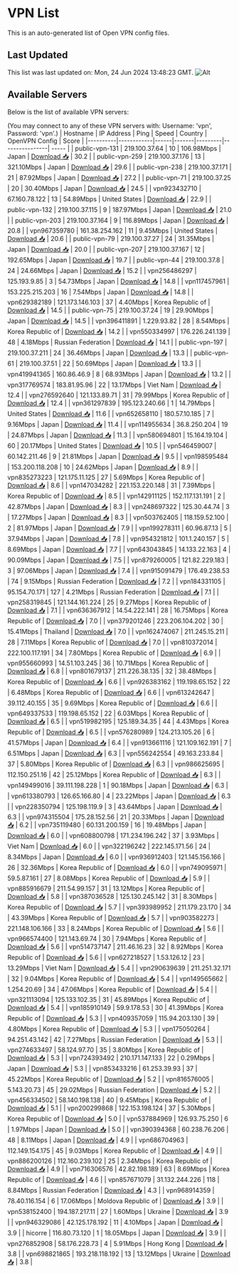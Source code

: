 # VPN List

This is an auto-generated list of Open VPN config files.

## Last Updated

This list was last updated on: Mon, 24 Jun 2024 13:48:23 GMT.
![Alt](https://repobeats.axiom.co/api/embed/186b98318ef1479477931607c1ad7d823f12451f.svg "Repobeats analytics image")

## Available Servers

Below is the list of available VPN servers:

(You may connect to any of these VPN servers with: Username: 'vpn', Password: 'vpn'.)
| Hostname | IP Address | Ping | Speed | Country | OpenVPN Config | Score |
|----------|------------|------|-------|---------|----------------| ----- |
| public-vpn-131 | 219.100.37.64 | 10 | 106.98Mbps | Japan | [Download 📥](./configs/server_0_JP.ovpn) | 30.2 |
| public-vpn-259 | 219.100.37.176 | 13 | 321.10Mbps | Japan | [Download 📥](./configs/server_1_JP.ovpn) | 29.6 |
| public-vpn-238 | 219.100.37.171 | 21 | 87.92Mbps | Japan | [Download 📥](./configs/server_2_JP.ovpn) | 27.2 |
| public-vpn-71 | 219.100.37.25 | 20 | 30.40Mbps | Japan | [Download 📥](./configs/server_3_JP.ovpn) | 24.5 |
| vpn923432710 | 67.160.78.122 | 13 | 54.89Mbps | United States | [Download 📥](./configs/server_4_US.ovpn) | 22.9 |
| public-vpn-132 | 219.100.37.115 | 9 | 187.97Mbps | Japan | [Download 📥](./configs/server_5_JP.ovpn) | 21.0 |
| public-vpn-203 | 219.100.37.164 | 9 | 116.89Mbps | Japan | [Download 📥](./configs/server_6_JP.ovpn) | 20.8 |
| vpn967359780 | 161.38.254.162 | 11 | 9.45Mbps | United States | [Download 📥](./configs/server_7_US.ovpn) | 20.6 |
| public-vpn-79 | 219.100.37.27 | 24 | 31.35Mbps | Japan | [Download 📥](./configs/server_8_JP.ovpn) | 20.0 |
| public-vpn-207 | 219.100.37.167 | 12 | 192.65Mbps | Japan | [Download 📥](./configs/server_9_JP.ovpn) | 19.7 |
| public-vpn-44 | 219.100.37.8 | 24 | 24.66Mbps | Japan | [Download 📥](./configs/server_10_JP.ovpn) | 15.2 |
| vpn256486297 | 125.193.9.85 | 3 | 54.73Mbps | Japan | [Download 📥](./configs/server_11_JP.ovpn) | 14.8 |
| vpn117457961 | 153.225.215.203 | 16 | 7.54Mbps | Japan | [Download 📥](./configs/server_12_JP.ovpn) | 14.8 |
| vpn629382189 | 121.173.146.103 | 37 | 4.40Mbps | Korea Republic of | [Download 📥](./configs/server_13_KR.ovpn) | 14.5 |
| public-vpn-75 | 219.100.37.24 | 19 | 29.90Mbps | Japan | [Download 📥](./configs/server_14_JP.ovpn) | 14.5 |
| vpn396411891 | 1.229.93.82 | 28 | 8.54Mbps | Korea Republic of | [Download 📥](./configs/server_15_KR.ovpn) | 14.2 |
| vpn550334997 | 176.226.241.139 | 48 | 4.18Mbps | Russian Federation | [Download 📥](./configs/server_16_RU.ovpn) | 14.1 |
| public-vpn-197 | 219.100.37.211 | 24 | 36.46Mbps | Japan | [Download 📥](./configs/server_17_JP.ovpn) | 13.3 |
| public-vpn-61 | 219.100.37.51 | 22 | 50.69Mbps | Japan | [Download 📥](./configs/server_18_JP.ovpn) | 13.3 |
| vpn419941365 | 160.86.46.9 | 8 | 68.93Mbps | Japan | [Download 📥](./configs/server_19_JP.ovpn) | 13.2 |
| vpn317769574 | 183.81.95.96 | 22 | 13.17Mbps | Viet Nam | [Download 📥](./configs/server_20_VN.ovpn) | 12.4 |
| vpn276592640 | 121.133.89.71 | 31 | 79.99Mbps | Korea Republic of | [Download 📥](./configs/server_21_KR.ovpn) | 12.4 |
| vpn361297839 | 195.123.240.66 | 1 | 14.79Mbps | United States | [Download 📥](./configs/server_22_US.ovpn) | 11.6 |
| vpn652658110 | 180.57.10.185 | 7 | 9.16Mbps | Japan | [Download 📥](./configs/server_23_JP.ovpn) | 11.4 |
| vpn114955634 | 36.8.250.204 | 19 | 24.87Mbps | Japan | [Download 📥](./configs/server_24_JP.ovpn) | 11.3 |
| vpn580694801 | 15.164.19.104 | 60 | 20.17Mbps | United States | [Download 📥](./configs/server_25_US.ovpn) | 10.5 |
| vpn546459007 | 60.142.211.46 | 9 | 21.81Mbps | Japan | [Download 📥](./configs/server_26_JP.ovpn) | 9.5 |
| vpn198595484 | 153.200.118.208 | 10 | 24.62Mbps | Japan | [Download 📥](./configs/server_27_JP.ovpn) | 8.9 |
| vpn835273223 | 121.175.11.125 | 27 | 5.69Mbps | Korea Republic of | [Download 📥](./configs/server_28_KR.ovpn) | 8.6 |
| vpn147034282 | 221.153.220.148 | 31 | 7.39Mbps | Korea Republic of | [Download 📥](./configs/server_29_KR.ovpn) | 8.5 |
| vpn142911125 | 152.117.131.191 | 2 | 42.87Mbps | Japan | [Download 📥](./configs/server_30_JP.ovpn) | 8.3 |
| vpn248697322 | 125.30.44.74 | 3 | 17.27Mbps | Japan | [Download 📥](./configs/server_31_JP.ovpn) | 8.3 |
| vpn503762405 | 118.159.52.100 | 2 | 81.97Mbps | Japan | [Download 📥](./configs/server_32_JP.ovpn) | 7.9 |
| vpn199278311 | 60.96.87.13 | 5 | 37.94Mbps | Japan | [Download 📥](./configs/server_33_JP.ovpn) | 7.8 |
| vpn954321812 | 101.1.240.157 | 5 | 8.69Mbps | Japan | [Download 📥](./configs/server_34_JP.ovpn) | 7.7 |
| vpn643043845 | 14.133.22.163 | 4 | 90.09Mbps | Japan | [Download 📥](./configs/server_35_JP.ovpn) | 7.5 |
| vpn879260005 | 121.82.229.183 | 3 | 97.06Mbps | Japan | [Download 📥](./configs/server_36_JP.ovpn) | 7.4 |
| vpn915091479 | 176.49.238.53 | 74 | 9.15Mbps | Russian Federation | [Download 📥](./configs/server_37_RU.ovpn) | 7.2 |
| vpn184331105 | 95.154.70.171 | 127 | 4.21Mbps | Russian Federation | [Download 📥](./configs/server_38_RU.ovpn) | 7.1 |
| vpn258319845 | 121.144.161.224 | 25 | 9.27Mbps | Korea Republic of | [Download 📥](./configs/server_39_KR.ovpn) | 7.1 |
| vpn636367912 | 14.54.222.141 | 28 | 16.75Mbps | Korea Republic of | [Download 📥](./configs/server_40_KR.ovpn) | 7.0 |
| vpn379201246 | 223.206.104.202 | 30 | 15.41Mbps | Thailand | [Download 📥](./configs/server_41_TH.ovpn) | 7.0 |
| vpn162474067 | 211.245.15.211 | 28 | 7.11Mbps | Korea Republic of | [Download 📥](./configs/server_42_KR.ovpn) | 7.0 |
| vpn810372014 | 222.100.117.191 | 34 | 7.80Mbps | Korea Republic of | [Download 📥](./configs/server_43_KR.ovpn) | 6.9 |
| vpn955660993 | 14.51.103.245 | 36 | 10.71Mbps | Korea Republic of | [Download 📥](./configs/server_44_KR.ovpn) | 6.8 |
| vpn801679137 | 211.226.38.135 | 32 | 38.48Mbps | Korea Republic of | [Download 📥](./configs/server_45_KR.ovpn) | 6.6 |
| vpn926383162 | 119.198.65.152 | 22 | 6.48Mbps | Korea Republic of | [Download 📥](./configs/server_46_KR.ovpn) | 6.6 |
| vpn613242647 | 39.112.40.155 | 35 | 9.69Mbps | Korea Republic of | [Download 📥](./configs/server_47_KR.ovpn) | 6.6 |
| vpn649337533 | 119.198.65.152 | 22 | 6.03Mbps | Korea Republic of | [Download 📥](./configs/server_48_KR.ovpn) | 6.5 |
| vpn519982195 | 125.189.34.35 | 44 | 4.43Mbps | Korea Republic of | [Download 📥](./configs/server_49_KR.ovpn) | 6.5 |
| vpn576280989 | 124.213.105.26 | 6 | 41.57Mbps | Japan | [Download 📥](./configs/server_50_JP.ovpn) | 6.4 |
| vpn913661116 | 121.109.162.191 | 7 | 6.51Mbps | Japan | [Download 📥](./configs/server_51_JP.ovpn) | 6.3 |
| vpn556242554 | 49.163.233.84 | 37 | 5.80Mbps | Korea Republic of | [Download 📥](./configs/server_52_KR.ovpn) | 6.3 |
| vpn986625695 | 112.150.251.16 | 42 | 25.12Mbps | Korea Republic of | [Download 📥](./configs/server_53_KR.ovpn) | 6.3 |
| vpn149499016 | 39.111.198.228 | 1 | 90.18Mbps | Japan | [Download 📥](./configs/server_54_JP.ovpn) | 6.3 |
| vpn613380793 | 126.65.166.80 | 4 | 23.22Mbps | Japan | [Download 📥](./configs/server_55_JP.ovpn) | 6.3 |
| vpn228350794 | 125.198.119.9 | 3 | 43.64Mbps | Japan | [Download 📥](./configs/server_56_JP.ovpn) | 6.3 |
| vpn974315504 | 175.28.152.56 | 21 | 20.33Mbps | Japan | [Download 📥](./configs/server_57_JP.ovpn) | 6.2 |
| vpn735119480 | 60.131.200.159 | 16 | 19.48Mbps | Japan | [Download 📥](./configs/server_58_JP.ovpn) | 6.0 |
| vpn608800798 | 171.234.196.242 | 37 | 3.93Mbps | Viet Nam | [Download 📥](./configs/server_59_VN.ovpn) | 6.0 |
| vpn322196242 | 222.145.171.56 | 24 | 8.34Mbps | Japan | [Download 📥](./configs/server_60_JP.ovpn) | 6.0 |
| vpn936912403 | 121.145.156.166 | 26 | 32.36Mbps | Korea Republic of | [Download 📥](./configs/server_61_KR.ovpn) | 6.0 |
| vpn749095971 | 59.5.87.161 | 27 | 8.08Mbps | Korea Republic of | [Download 📥](./configs/server_62_KR.ovpn) | 5.9 |
| vpn885916679 | 211.54.99.157 | 31 | 13.12Mbps | Korea Republic of | [Download 📥](./configs/server_63_KR.ovpn) | 5.8 |
| vpn387036528 | 125.130.245.142 | 31 | 8.30Mbps | Korea Republic of | [Download 📥](./configs/server_64_KR.ovpn) | 5.7 |
| vpn393989952 | 211.179.23.170 | 34 | 43.39Mbps | Korea Republic of | [Download 📥](./configs/server_65_KR.ovpn) | 5.7 |
| vpn903582273 | 221.148.106.166 | 33 | 8.24Mbps | Korea Republic of | [Download 📥](./configs/server_66_KR.ovpn) | 5.6 |
| vpn966574400 | 121.143.69.74 | 30 | 7.94Mbps | Korea Republic of | [Download 📥](./configs/server_67_KR.ovpn) | 5.6 |
| vpn514737147 | 211.46.16.23 | 32 | 8.92Mbps | Korea Republic of | [Download 📥](./configs/server_68_KR.ovpn) | 5.6 |
| vpn627218527 | 1.53.126.12 | 23 | 13.29Mbps | Viet Nam | [Download 📥](./configs/server_69_VN.ovpn) | 5.4 |
| vpn290639639 | 211.251.32.171 | 32 | 9.04Mbps | Korea Republic of | [Download 📥](./configs/server_70_KR.ovpn) | 5.4 |
| vpn149565662 | 1.254.20.69 | 34 | 47.06Mbps | Korea Republic of | [Download 📥](./configs/server_71_KR.ovpn) | 5.4 |
| vpn321113094 | 125.133.102.35 | 31 | 45.89Mbps | Korea Republic of | [Download 📥](./configs/server_72_KR.ovpn) | 5.4 |
| vpn185910149 | 59.9.178.53 | 30 | 41.39Mbps | Korea Republic of | [Download 📥](./configs/server_73_KR.ovpn) | 5.3 |
| vpn409357059 | 115.94.203.130 | 39 | 4.80Mbps | Korea Republic of | [Download 📥](./configs/server_74_KR.ovpn) | 5.3 |
| vpn175050264 | 94.251.43.142 | 42 | 7.27Mbps | Russian Federation | [Download 📥](./configs/server_75_RU.ovpn) | 5.3 |
| vpn274633497 | 58.124.97.70 | 35 | 3.80Mbps | Korea Republic of | [Download 📥](./configs/server_76_KR.ovpn) | 5.3 |
| vpn724393492 | 210.171.147.133 | 22 | 0.29Mbps | Japan | [Download 📥](./configs/server_77_JP.ovpn) | 5.3 |
| vpn853433216 | 61.253.39.93 | 37 | 45.22Mbps | Korea Republic of | [Download 📥](./configs/server_78_KR.ovpn) | 5.2 |
| vpn816576005 | 5.143.20.73 | 45 | 29.02Mbps | Russian Federation | [Download 📥](./configs/server_79_RU.ovpn) | 5.2 |
| vpn456334502 | 58.140.198.138 | 40 | 9.45Mbps | Korea Republic of | [Download 📥](./configs/server_80_KR.ovpn) | 5.1 |
| vpn200299868 | 122.153.198.124 | 37 | 5.30Mbps | Korea Republic of | [Download 📥](./configs/server_81_KR.ovpn) | 5.0 |
| vpn537884969 | 126.93.75.250 | 6 | 1.97Mbps | Japan | [Download 📥](./configs/server_82_JP.ovpn) | 5.0 |
| vpn390394368 | 60.238.76.206 | 48 | 8.11Mbps | Japan | [Download 📥](./configs/server_83_JP.ovpn) | 4.9 |
| vpn686704963 | 112.149.154.175 | 45 | 9.03Mbps | Korea Republic of | [Download 📥](./configs/server_84_KR.ovpn) | 4.9 |
| vpn886200126 | 112.160.239.102 | 25 | 2.34Mbps | Korea Republic of | [Download 📥](./configs/server_85_KR.ovpn) | 4.9 |
| vpn716306576 | 42.82.198.189 | 63 | 8.69Mbps | Korea Republic of | [Download 📥](./configs/server_86_KR.ovpn) | 4.6 |
| vpn857671079 | 31.132.244.226 | 118 | 8.84Mbps | Russian Federation | [Download 📥](./configs/server_87_RU.ovpn) | 4.3 |
| vpn968914359 | 78.40.116.154 | 6 | 17.06Mbps | Moldova Republic of | [Download 📥](./configs/server_88_MD.ovpn) | 3.9 |
| vpn538152400 | 194.187.217.11 | 27 | 1.60Mbps | Ukraine | [Download 📥](./configs/server_89_UA.ovpn) | 3.9 |
| vpn946329086 | 42.125.178.192 | 11 | 4.10Mbps | Japan | [Download 📥](./configs/server_90_JP.ovpn) | 3.9 |
| hicorre | 116.80.73.120 | 1 | 18.05Mbps | Japan | [Download 📥](./configs/server_91_JP.ovpn) | 3.9 |
| vpn276852908 | 58.176.228.73 | 4 | 5.91Mbps | Hong Kong | [Download 📥](./configs/server_92_HK.ovpn) | 3.8 |
| vpn698821865 | 193.218.118.192 | 13 | 13.12Mbps | Ukraine | [Download 📥](./configs/server_93_UA.ovpn) | 3.8 |
